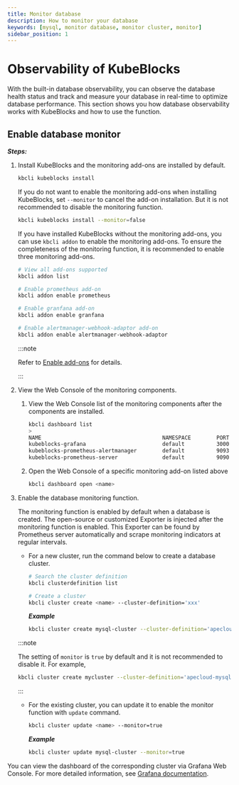 ```yaml
---
title: Monitor database
description: How to monitor your database
keywords: [mysql, monitor database, monitor cluster, monitor]
sidebar_position: 1
---
```


# Observability of KubeBlocks

With the built-in database observability, you can observe the database health status and track and measure your database in real-time to optimize database performance. This section shows you how database observability works with KubeBlocks and how to use the function.

## Enable database monitor

***Steps:***

1. Install KubeBlocks and the monitoring add-ons are installed by default.

    ```bash
    kbcli kubeblocks install
    ```

    If you do not want to enable the monitoring add-ons when installing KubeBlocks, set `--monitor` to cancel the add-on installation. But it is not recommended to disable the monitoring function.

    ```bash
    kbcli kubeblocks install --monitor=false
    ```

    If you have installed KubeBlocks without the monitoring add-ons, you can use `kbcli addon` to enable the monitoring add-ons. To ensure the completeness of the monitoring function, it is recommended to enable three monitoring add-ons.

    ```bash
    # View all add-ons supported
    kbcli addon list

    # Enable prometheus add-on
    kbcli addon enable prometheus

    # Enable granfana add-on
    kbcli addon enable granfana

    # Enable alertmanager-webhook-adaptor add-on
    kbcli addon enable alertmanager-webhook-adaptor
    ```

    :::note

    Refer to [Enable add-ons](./../../installation/enable-add-ons.md) for details.

    :::

2. View the Web Console of the monitoring components.

    1. View the Web Console list of the monitoring components after the components are installed.

         ```bash
         kbcli dashboard list
         >
         NAME                                      NAMESPACE        PORT        CREATED-TIME
         kubeblocks-grafana                        default          3000        Jan 13,2023 10:53 UTC+0800
         kubeblocks-prometheus-alertmanager        default          9093        Jan 13,2023 10:53 UTC+0800
         kubeblocks-prometheus-server              default          9090        Jan 13,2023 10:53 UTC+0800
         ```

    2. Open the Web Console of a specific monitoring add-on listed above

         ```bash
         kbcli dashboard open <name>
         ```

3. Enable the database monitoring function.

    The monitoring function is enabled by default when a database is created. The open-source or customized Exporter is injected after the monitoring function is enabled. This Exporter can be found by Prometheus server automatically and scrape monitoring indicators at regular intervals.

    - For a new cluster, run the command below to create a database cluster.

       ```bash
       # Search the cluster definition
       kbcli clusterdefinition list 

       # Create a cluster
       kbcli cluster create <name> --cluster-definition='xxx'
       ```

       ***Example***

       ```bash
       kbcli cluster create mysql-cluster --cluster-definition='apecloud-mysql'
       ```

    :::note

    The setting of `monitor` is `true` by default and it is not recommended to disable it. For example,

    ```bash
    kbcli cluster create mycluster --cluster-definition='apecloud-mysql' --monitor=false
    ```

    :::

    - For the existing cluster, you can update it to enable the monitor function with `update` command.

       ```bash
       kbcli cluster update <name> --monitor=true
       ```

       ***Example***

       ```bash
       kbcli cluster update mysql-cluster --monitor=true
       ```

You can view the dashboard of the corresponding cluster via Grafana Web Console. For more detailed information, see [Grafana documentation](https://grafana.com/docs/grafana/latest/dashboards/).
